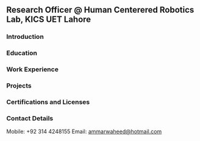 ## Research Officer @ Human Centerered Robotics Lab, KICS UET Lahore

### Introduction


### Education


### Work Experience


### Projects


### Certifications and Licenses


### Contact Details

Mobile: +92 314 4248155
Email: ammarwaheed@hotmail.com
